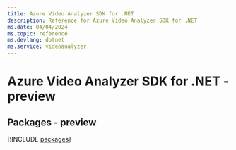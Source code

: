 ```yaml
---
title: Azure Video Analyzer SDK for .NET
description: Reference for Azure Video Analyzer SDK for .NET
ms.date: 04/04/2024
ms.topic: reference
ms.devlang: dotnet
ms.service: videoanalyzer
---
```

# Azure Video Analyzer SDK for .NET - preview
## Packages - preview
[!INCLUDE [packages](video-analyzer-index.md)]
